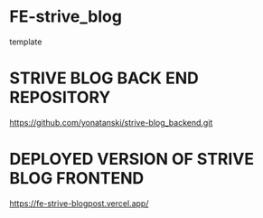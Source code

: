 # FE-strive_blog
 template


# STRIVE BLOG BACK END REPOSITORY

https://github.com/yonatanski/strive-blog_backend.git

# DEPLOYED VERSION OF STRIVE BLOG FRONTEND

https://fe-strive-blogpost.vercel.app/
